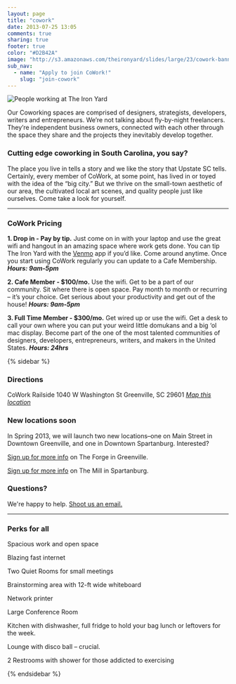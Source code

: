 ```yaml
---
layout: page
title: "cowork"
date: 2013-07-25 13:05
comments: true
sharing: true
footer: true
color: "#D2B42A"
image: "http://s3.amazonaws.com/theironyard/slides/large/23/cowork-banner.jpg?1356719551"
sub_nav:
  - name: "Apply to join CoWork!"
    slug: "join-cowork"
---
```


![People working at The Iron Yard](https://theironyard.s3.amazonaws.com/uploads/image_asset/storage/225/cowork-greenville-railside-600.jpg)

Our Coworking spaces are comprised of designers, strategists, developers, writers and entrepreneurs. We’re not talking about fly-by-night freelancers. They’re independent business owners, connected with each other through the space they share and the projects they inevitably develop together.

### Cutting edge coworking in South Carolina, you say?

The place you live in tells a story and we like the story that Upstate SC tells. Certainly, every member of CoWork, at some point, has lived in or toyed with the idea of the “big city.” But we thrive on the small-town aesthetic of our area, the cultivated local art scenes, and quality people just like ourselves. Come take a look for yourself.

* * *

### CoWork Pricing

**1. Drop in - Pay by tip.**
Just come on in with your laptop and use the great wifi and hangout in an amazing space where work gets done. You can tip The Iron Yard with the [Venmo](http://venmo.com/) app if you’d like. Come around anytime. Once you start using CoWork regularly you can update to a Cafe Membership. _**Hours: 9am-5pm**_

**2. Cafe Member - $100/mo.**
Use the wifi. Get to be a part of our community. Sit where there is open space. Pay month to month or recurring – it’s your choice. Get serious about your productivity and get out of the house! _**Hours: 9am-5pm**_

**3. Full Time Member - $300/mo.**
Get wired up or use the wifi. Get a desk to call your own where you can put your weird little domukans and a big ‘ol mac display. Become part of the one of the most talented communities of designers, developers, entrepreneurs, writers, and makers in the United States. _**Hours: 24hrs**_

{% sidebar %}

### Directions

CoWork Railside
1040 W Washington St
Greenville, SC 29601
[_Map this location_](http://ironyard.co/UYPW8f)

### New locations soon

In Spring 2013, we will launch two new locations–one on Main Street in Downtown Greenville, and one in Downtown Spartanburg. Interested?

[Sign up for more info](http://eepurl.com/tCh99) on The Forge in Greenville.

[Sign up for more info](http://eepurl.com/tCiC9) on The Mill in Spartanburg.

### Questions?

We're happy to help. [Shoot us an email.](mailto:cowork@theironyard.com?subject=I)

* * *

### Perks for all

Spacious work and open space

Blazing fast internet

Two Quiet Rooms for small meetings

Brainstorming area with 12-ft wide whiteboard

Network printer

Large Conference Room

Kitchen with dishwasher, full fridge to hold your bag lunch or leftovers for the week.

Lounge with disco ball – crucial.

2 Restrooms with shower for those addicted to exercising

{% endsidebar %}